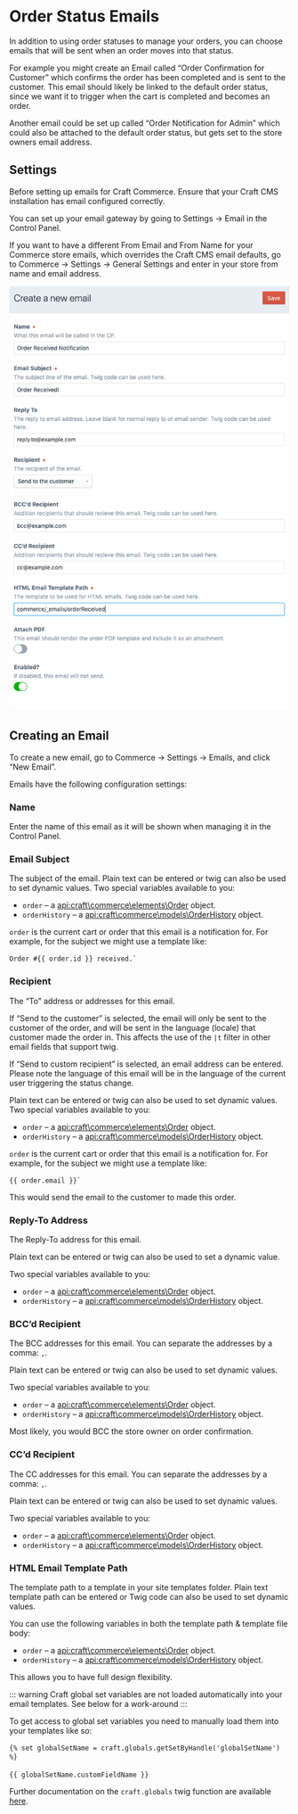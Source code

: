 # Order Status Emails

In addition to using order statuses to manage your orders, you can choose emails that will be sent when an order moves into that status.

For example you might create an Email called “Order Confirmation for Customer” which confirms the order has been completed and is sent to the customer. This email should likely be linked to the default order status, since we want it to trigger when the cart is completed and becomes an order.

Another email could be set up called “Order Notification for Admin” which could also be attached to the default order status, but gets set to the store owners email address.

## Settings

Before setting up emails for Craft Commerce. Ensure that your Craft CMS installation has email configured correctly.

You can set up your email gateway by going to Settings → Email in the Control Panel.

If you want to have a different From Email and From Name for your Commerce store emails, which overrides the Craft CMS email defaults, go to Commerce → Settings → General Settings and enter in your store from name and email address.

<img src="./assets/new-email-settings.png" width="645" alt="New Email Settings.">

## Creating an Email

To create a new email, go to Commerce → Settings → Emails, and click “New Email”.

Emails have the following configuration settings:

### Name

Enter the name of this email as it will be shown when managing it in the Control Panel.

### Email Subject

The subject of the email.
Plain text can be entered or twig can also be used to set dynamic values.
Two special variables available to you:

- `order` – a <api:craft\commerce\elements\Order> object.
- `orderHistory` – a <api:craft\commerce\models\OrderHistory> object.

`order` is the current cart or order that this email is a notification for. For example, for the subject we might use a template like:

```twig
Order #{{ order.id }} received.`
```

### Recipient

The “To” address or addresses for this email.

If “Send to the customer” is selected, the email will only be sent to the customer of the order, and will be sent in the language (locale) that customer made the order in. This affects the use of the `|t` filter in other email fields  that support twig.

If “Send to custom recipient” is selected, an email address can be entered. Please note the language of this email will be in the language of the current user triggering the status change.

Plain text can be entered or twig can also be used to set dynamic values.
Two special variables available to you:

- `order` – a <api:craft\commerce\elements\Order> object.
- `orderHistory` – a <api:craft\commerce\models\OrderHistory> object.

`order` is the current cart or order that this email is a notification for. For example, for the subject we might use a template like:

```twig
{{ order.email }}`
```

This would send the email to the customer to made this order.

### Reply-To Address

The Reply-To address for this email.

Plain text can be entered or twig can also be used to set a dynamic value.

Two special variables available to you:

- `order` – a <api:craft\commerce\elements\Order> object.
- `orderHistory` – a <api:craft\commerce\models\OrderHistory> object.

### BCC’d Recipient

The BCC addresses for this email. You can separate the addresses by a comma: `,`.

Plain text can be entered or twig can also be used to set dynamic values.

Two special variables available to you:

- `order` – a <api:craft\commerce\elements\Order> object.
- `orderHistory` – a <api:craft\commerce\models\OrderHistory> object.

Most likely, you would BCC the store owner on order confirmation.

### CC’d Recipient

The CC addresses for this email. You can separate the addresses by a comma: `,`.

Plain text can be entered or twig can also be used to set dynamic values.

Two special variables available to you:

- `order` – a <api:craft\commerce\elements\Order> object.
- `orderHistory` – a <api:craft\commerce\models\OrderHistory> object.

### HTML Email Template Path

The template path to a template in your site templates folder.
Plain text template path can be entered or Twig code can also be used to set dynamic values.

You can use the following variables in both the template path & template file body:

- `order` – a <api:craft\commerce\elements\Order> object.
- `orderHistory` – a <api:craft\commerce\models\OrderHistory> object.

This allows you to have full design flexibility.

::: warning
Craft global set variables are not loaded automatically into your email templates. See below for a work-around
:::

To get access to global set variables you need to manually load them into your templates like so:

```
{% set globalSetName = craft.globals.getSetByHandle('globalSetName') %}

{{ globalSetName.customFieldName }}
```

Further documentation on the `craft.globals` twig function are available [here](https://craftcms.com/docs/templating/craft.globals).
